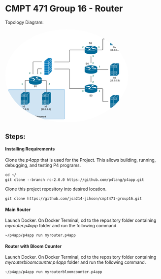 # CMPT 471 Group 16 - Router

Topology Diagram:

<kbd>
<img src="Diagram.png" alt="Network Topology" width="400" style="border-radius:50%" />
</kbd>

## Steps:

#### Installing Requirements
Clone the *p4app* that is used for the Project. This allows building, running, debugging, and testing P4 programs.
```
cd ~/
git clone --branch rc-2.0.0 https://github.com/p4lang/p4app.git
```
Clone this project repository into desired location.
```
git clone https://github.com/jsa214-jihoon/cmpt471-group16.git
```
#### Main Router
Launch Docker.
On Docker Terminal, cd to the repository folder containing *myrouter.p4app* folder and run the following command.
```
~/p4app/p4app run myrouter.p4app
```

#### Router with Bloom Counter

Launch Docker.
On Docker Terminal, cd to the repository folder containing *myrouterbloomcounter.p4app* folder and run the following command.
```
~/p4app/p4app run myrouterbloomcounter.p4app
```
